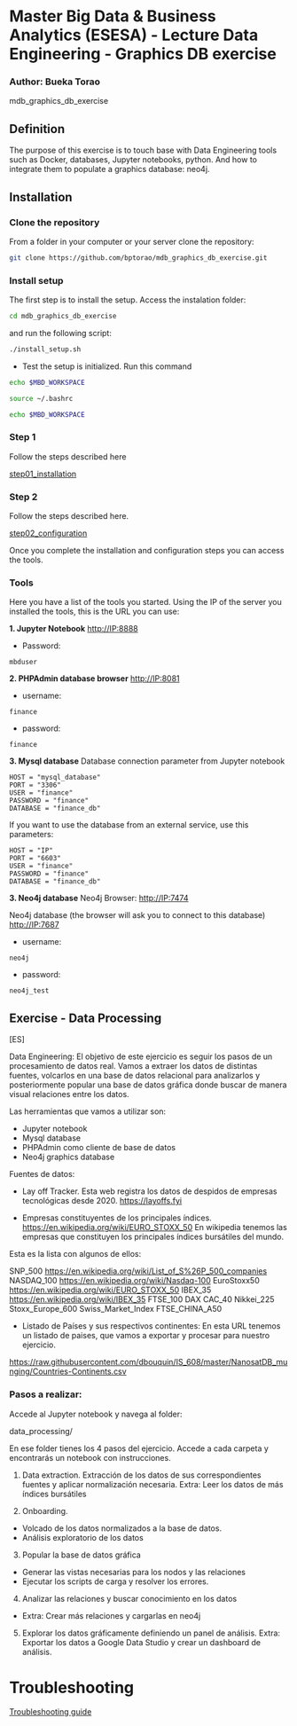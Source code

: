 # Master Big Data &amp; Business Analytics (ESESA) - Lecture Data Engineering - Graphics DB exercise
### Author: Bueka Torao

mdb_graphics_db_exercise

## Definition

The purpose of this exercise is to touch base with Data Engineering tools such as Docker, databases, Jupyter notebooks, python. And how to integrate them to populate a graphics database: neo4j. 

## Installation

### Clone the repository

From a folder in your computer or your server clone the repository:

```bash
git clone https://github.com/bptorao/mdb_graphics_db_exercise.git
```

### Install setup

The first step is to install the setup. Access the instalation folder: 

```bash
cd mdb_graphics_db_exercise
```

and run the following script:
```bash
./install_setup.sh
```

- Test the setup is initialized. Run this command
```bash
echo $MBD_WORKSPACE

source ~/.bashrc

echo $MBD_WORKSPACE
```

### Step 1

Follow the steps described here

[step01_installation](https://github.com/bptorao/mdb_graphics_db_exercise/blob/main/step01_installation/README.md)

### Step 2

Follow the steps described here.

[step02_configuration](https://github.com/bptorao/mdb_graphics_db_exercise/blob/main/step02_configuration/README.md)


Once you complete the installation and configuration steps you can access the tools.

### Tools

Here you have a list of the tools you started. Using the IP of the server you installed the tools, this is the URL you can use:

**1. Jupyter Notebook**
[http://IP:8888](http://localhost:8888)

- Password:
```
mbduser
```

**2. PHPAdmin database browser**
[http://IP:8081](http://localhost:8081)

- username:
```
finance
```
- password: 
```
finance
```

**3. Mysql database**
Database connection parameter from Jupyter notebook
```
HOST = "mysql_database"
PORT = "3306"
USER = "finance"
PASSWORD = "finance"
DATABASE = "finance_db"
```

If you want to use the database from an external service, use this parameters:
```
HOST = "IP"
PORT = "6603"
USER = "finance"
PASSWORD = "finance"
DATABASE = "finance_db"
```

**3. Neo4j database**
Neo4j Browser:
[http://IP:7474](http://localhost:7474)

Neo4j database (the browser will ask you to connect to this database)
[http://IP:7687](http://localhost:7687)

- username:
```
neo4j
```
- password: 
```
neo4j_test
```


## Exercise - Data Processing

[ES]

Data Engineering: El objetivo de este ejercicio es seguir los pasos de un procesamiento de datos real.
Vamos a extraer los datos de distintas fuentes, volcarlos en una base de datos relacional para analizarlos
y posteriormente popular una base de datos gráfica donde buscar de manera visual relaciones entre los datos.

Las herramientas que vamos a utilizar son:

 - Jupyter notebook
 - Mysql database
 - PHPAdmin como cliente de base de datos
 - Neo4j graphics database

Fuentes de datos:

- Lay off Tracker. Esta web registra los datos de despidos de empresas tecnológicas desde 2020.
https://layoffs.fyi

- Empresas constituyentes de los principales índices.
https://en.wikipedia.org/wiki/EURO_STOXX_50
En wikipedia tenemos las empresas que constituyen los principales índices bursátiles del mundo.

Esta es la lista con algunos de ellos:

SNP_500 https://en.wikipedia.org/wiki/List_of_S%26P_500_companies
NASDAQ_100 https://en.wikipedia.org/wiki/Nasdaq-100
EuroStoxx50 https://en.wikipedia.org/wiki/EURO_STOXX_50
IBEX_35 https://en.wikipedia.org/wiki/IBEX_35
FTSE_100
DAX
CAC_40
Nikkei_225
Stoxx_Europe_600
Swiss_Market_Index
FTSE_CHINA_A50


- Listado de Países y sus respectivos continentes:
En esta URL tenemos un listado de paises, que vamos a exportar y procesar para nuestro ejercicio.

https://raw.githubusercontent.com/dbouquin/IS_608/master/NanosatDB_munging/Countries-Continents.csv

### Pasos a realizar:

Accede al Jupyter notebook y navega al folder:

data_processing/

En ese folder tienes los 4 pasos del ejercicio. Accede a cada carpeta y encontrarás un notebook con instrucciones.

1. Data extraction.
Extracción de los datos de sus correspondientes fuentes y aplicar normalización necesaria.
Extra: Leer los datos de más índices bursátiles

2. Onboarding.
- Volcado de los datos normalizados a la base de datos. 
- Análisis exploratorio de los datos 

3. Popular la base de datos gráfica
- Generar las vistas necesarias para los nodos y las relaciones
- Ejecutar los scripts de carga y resolver los errores. 

4. Analizar las relaciones y buscar conocimiento en los datos
- Extra: Crear más relaciones y cargarlas en neo4j

5. Explorar los datos gráficamente definiendo un panel de análisis.
Extra: Exportar los datos a Google Data Studio y crear un dashboard de análisis.


# Troubleshooting

[Troubleshooting guide](https://github.com/bptorao/mdb_graphics_db_exercise/blob/main/Troubleshooting.md)